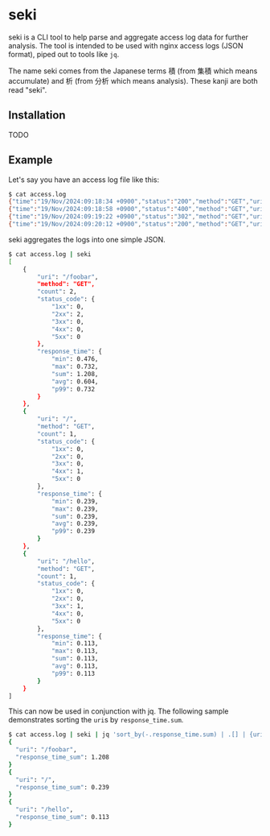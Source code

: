 # seki

seki is a CLI tool to help parse and aggregate access log data for further analysis. The tool is intended to be used with nginx access logs (JSON format), piped out to tools like `jq`.

The name seki comes from the Japanese terms 積 (from 集積 which means accumulate) and 析 (from 分析 which means analysis). These kanji are both read "seki".

## Installation

TODO

## Example

Let's say you have an access log file like this:

```sh
$ cat access.log
{"time":"19/Nov/2024:09:18:34 +0900","status":"200","method":"GET","uri":"/foobar","response_time":"0.476"}
{"time":"19/Nov/2024:09:18:58 +0900","status":"400","method":"GET","uri":"/","response_time":"0.239"}
{"time":"19/Nov/2024:09:19:22 +0900","status":"302","method":"GET","uri":"/hello","response_time":"0.113"}
{"time":"19/Nov/2024:09:20:12 +0900","status":"200","method":"GET","uri":"/foobar","response_time":"0.732"}
```

seki aggregates the logs into one simple JSON.

```sh
$ cat access.log | seki
[
    {
        "uri": "/foobar",
        "method": "GET",
        "count": 2,
        "status_code": {
            "1xx": 0,
            "2xx": 2,
            "3xx": 0,
            "4xx": 0,
            "5xx": 0
        },
        "response_time": {
            "min": 0.476,
            "max": 0.732,
            "sum": 1.208,
            "avg": 0.604,
            "p99": 0.732
        }
    },
    {
        "uri": "/",
        "method": "GET",
        "count": 1,
        "status_code": {
            "1xx": 0,
            "2xx": 0,
            "3xx": 0,
            "4xx": 1,
            "5xx": 0
        },
        "response_time": {
            "min": 0.239,
            "max": 0.239,
            "sum": 0.239,
            "avg": 0.239,
            "p99": 0.239
        }
    },
    {
        "uri": "/hello",
        "method": "GET",
        "count": 1,
        "status_code": {
            "1xx": 0,
            "2xx": 0,
            "3xx": 1,
            "4xx": 0,
            "5xx": 0
        },
        "response_time": {
            "min": 0.113,
            "max": 0.113,
            "sum": 0.113,
            "avg": 0.113,
            "p99": 0.113
        }
    }
]
```

This can now be used in conjunction with jq. The following sample demonstrates sorting the `uri`s by `response_time.sum`.

```sh
$ cat access.log | seki | jq 'sort_by(-.response_time.sum) | .[] | {uri: .uri, response_time_sum: .response_time.sum}'
{
  "uri": "/foobar",
  "response_time_sum": 1.208
}
{
  "uri": "/",
  "response_time_sum": 0.239
}
{
  "uri": "/hello",
  "response_time_sum": 0.113
}
```
